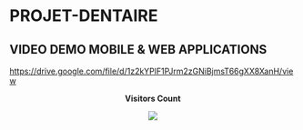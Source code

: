 # PROJET-DENTAIRE


## VIDEO DEMO MOBILE & WEB APPLICATIONS


https://drive.google.com/file/d/1z2kYPlF1PJrm2zGNiBjmsT66gXX8XanH/view


<!--
  https://github.com/ayoubrakine/PROJET-DENTAIRE/assets/117600764/e2a3cb8b-4258-48ab-8128-321f1190c4b4 


## Data sent to the database

![image](https://github.com/ayoubrakine/PROJET-DENTAIRE/assets/117600764/dd8e2e18-fbe4-4d3b-8dcb-44676013605e)


## VIDEO DEMO MOBILE ONLY


https://github.com/ayoubrakine/PROJET-DENTAIRE/assets/117600764/3ce82e50-3c95-40d5-9956-0b395e93184d

-->

<div align="center">
 <b style = {font-weight: 600}>Visitors Count</b>

<p align="center"><img align="center" src="https://profile-counter.glitch.me/{ayoubrakine}/count.svg" /></p> 
<br>
</div>
